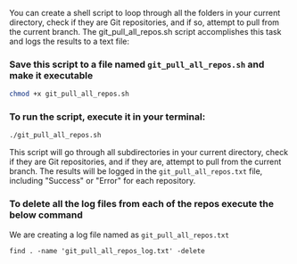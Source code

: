 You can create a shell script to loop through all the folders in your current directory, check if they are Git repositories, and if so, attempt to pull from the current branch. The git_pull_all_repos.sh script accomplishes this task and logs the results to a text file:

### Save this script to a file named `git_pull_all_repos.sh` and make it executable

```bash
chmod +x git_pull_all_repos.sh
```

### To run the script, execute it in your terminal:

```bash
./git_pull_all_repos.sh
```

This script will go through all subdirectories in your current directory, check if they are Git repositories, and if they are, attempt to pull from the current branch. The results will be logged in the `git_pull_all_repos.txt` file, including "Success" or "Error" for each repository.

### To delete all the log files from each of the repos execute the below command
We are creating a log file named as `git_pull_all_repos.txt`
```
find . -name 'git_pull_all_repos_log.txt' -delete
```